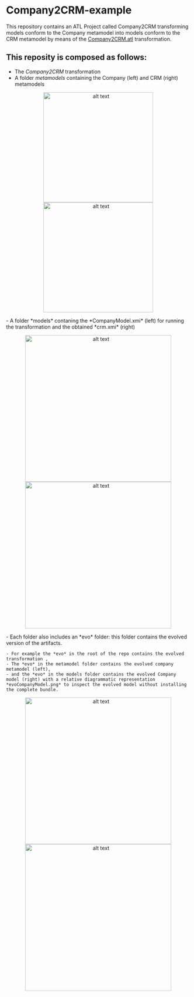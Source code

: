 # Company2CRM-example
This repository contains an ATL Project called Company2CRM transforming models conform to the Company metamodel into models conform to the CRM metamodel by means of the [Company2CRM.atl](https://github.com/gssi/Company2CRM-example/blob/master/Company2CRM.atl) transformation.
## This reposity is composed as follows:
- The *Company2CRM* transformation
- A folder *metamodels* containing the Company (left) and CRM (right) metamodels
<p align="center">
<img src="https://github.com/gssi/Company2CRM-example/blob/master/metamodels/CompanyMM.png" alt="alt text" width="300px">
<img src="https://github.com/gssi/Company2CRM-example/blob/master/metamodels/crmMM.png" alt="alt text" width="300px">
</p>
- A folder *models* contaning the *CompanyModel.xmi* (left) for running the transformation and the obtained *crm.xmi* (right)
<p align="center">
<img src="https://github.com/gssi/Company2CRM-example/blob/master/models/companyModel.png" alt="alt text" width="400px">
<img src="https://github.com/gssi/Company2CRM-example/blob/master/models/crm-xmi.png" alt="alt text" width="400px"></p>
- Each folder also includes an *evo* folder: this folder contains the evolved version of the artifacts.
    
    - For example the *evo* in the root of the repo contains the evolved transformation , 
    - The *evo* in the metamodel folder contains the evolved company metamodel (left), 
    - and the *evo* in the models folder contains the evolved Company model (right) with a relative diagrammatic representation *evoCompanyModel.png* to inspect the evolved model without installing the complete bundle.

<p align="center">
<img src="https://github.com/gssi/Company2CRM-example/blob/master/metamodels/evo/company2MM.png" alt="alt text" width="400px">
<img src="https://github.com/gssi/Company2CRM-example/blob/master/models/evo/evoCompanyModel.png" alt="alt text" width="400px"></p>
